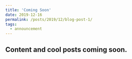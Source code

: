 ```yaml
---
title: 'Coming Soon'
date: 2019-12-16
permalink: /posts/2019/12/blog-post-1/
tags:
  - announcement
---
```


Content and cool posts coming soon.
------